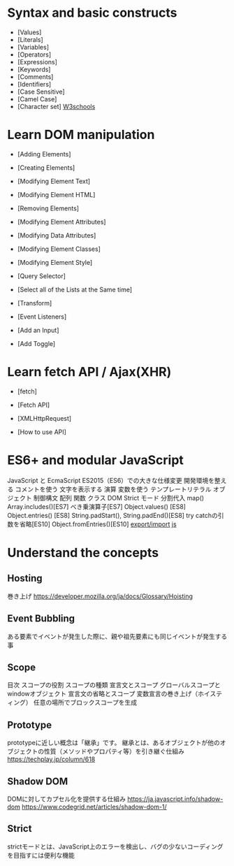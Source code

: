 # Syntax and basic constructs
- [Values]
- [Literals]
- [Variables]
- [Operators]
- [Expressions]
- [Keywords]
- [Comments]
- [Identifiers]
- [Case Sensitive]
- [Camel Case]
- [Character set]
[W3schools](https://www.w3schools.com/js/js_syntax.asp)

# Learn DOM manipulation
- [Adding Elements]

- [Creating Elements]

- [Modifying Element Text]

- [Modifying Element HTML]

- [Removing Elements]

- [Modifying Element Attributes]

- [Modifying Data Attributes]

- [Modifying Element Classes]

- [Modifying Element Style]

- [Query Selector]
- [Select all of the Lists at the Same time]

- [Transform]

- [Event Listeners]
- [Add an Input]

- [Add Toggle]

# Learn fetch API / Ajax(XHR)

- [fetch]
- [Fetch API]

- [XMLHttpRequest]

- [How to use API]

# ES6+ and modular JavaScript
JavaScript と EcmaScript
ES2015（ES6）での大きな仕様変更
開発環境を整える
コメントを使う
文字を表示する
演算
変数を使う
テンプレートリテラル
オブジェクト
制御構文
配列
関数
クラス
DOM
Strict モード
分割代入
map()
Array.includes()[ES7]
べき乗演算子[ES7]
Object.values() [ES8]
Object.entries() [ES8]
String.padStart(), String.padEnd()[ES8]
try catchの引数を省略[ES10]
Object.fromEntries()[ES10]
[export/import](https://sakuchan.org/export-import/)
[js](https://original-game.com/javascript-description/)

# Understand the concepts
## Hosting
巻き上げ
https://developer.mozilla.org/ja/docs/Glossary/Hoisting

## Event Bubbling
ある要素でイベントが発生した際に、親や祖先要素にも同じイベントが発生する事

## Scope
目次
スコープの役割
スコープの種類
宣言文とスコープ
グローバルスコープとwindowオブジェクト
宣言文の省略とスコープ
変数宣言の巻き上げ（ホイスティング）
任意の場所でブロックスコープを生成

## Prototype
prototypeに近しい概念は「継承」です。 継承とは、あるオブジェクトが他のオブジェクトの性質（メソッドやプロパティ等）を引き継ぐ仕組み
https://techplay.jp/column/618

## Shadow DOM
DOMに対してカプセル化を提供する仕組み
https://ja.javascript.info/shadow-dom
https://www.codegrid.net/articles/shadow-dom-1/

## Strict
strictモードとは、JavaScript上のエラーを検出し、バグの少ないコーディングを目指すには便利な機能